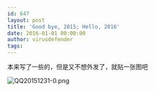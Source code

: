 ```yaml
---
id: 647
layout: post
title: 'Good bye, 2015; Hello, 2016'
date: 2016-01-01 00:00:00
author: virusdefender
tags: 
---
```


本来写了一些的，但是又不想外发了，就贴一张图吧

![QQ20151231-0.png][1]


  [1]: http://storage.virusdefender.net/blog/images/647/1.png